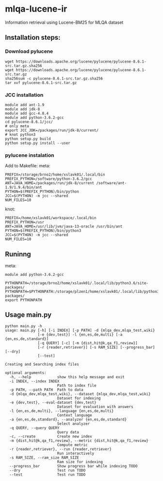 # mlqa-lucene-ir
Information retrieval using Lucene-BM25 for MLQA dataset

## Installation steps:

### Download pylucene
    wget https://downloads.apache.org/lucene/pylucene/pylucene-8.6.1-src.tar.gz.sha256
    wget https://downloads.apache.org/lucene/pylucene/pylucene-8.6.1-src.tar.gz
    sha256sum -c pylucene-8.6.1-src.tar.gz.sha256
    tar xvf pylucene-8.6.1-src.tar.gz

### JCC installation
    module add ant-1.9
    module add jdk-8
    module add gcc-4.8.4
    module add python-3.6.2-gcc
    cd pylucene-8.6.1/jcc/
    # only meta
    export JCC_JDK=/packages/run/jdk-8/current/
    # knot python3
    python setup.py build
    python setup.py install --user

### pylucene instalation
Add to Makefile:
meta:

    PREFIX=/storage/brno2/home/xslavk01/.local/bin
    PREFIX_PYTHON=/software/python-3.6.2/gcc
    ANT=JAVA_HOME=/packages/run/jdk-8/current /software/ant-1.9/1.9.4/bin/ant
    PYTHON=$(PREFIX_PYTHON)/bin/python
    JCC=$(PYTHON) -m jcc --shared
    NUM_FILES=10

knot:

    PREFIX=/home/xslavk01/workspace/.local/bin
    PREFIX_PYTHON=/usr
    ANT=JAVA_HOME=/usr/lib/jvm/java-13-oracle /usr/bin/ant
    PYTHON=$(PREFIX_PYTHON)/bin/python3
    JCC=$(PYTHON) -m jcc --shared
    NUM_FILES=10

## Runinng
meta:

    module add python-3.6.2-gcc

    PYTHONPATH=/storage/brno2/home/xslavk01/.local/lib/python3.6/site-packages/
    PYTHONPATH=$PYTHONPATH:/storage/plzen1/home/xslavk01/.local/lib/python3.6/site-packages/
    export PYTHONPATH

## Usage main.py
    python main.py -h
    usage: main.py [-h] [-i INDEX] [-p PATH] -d {mlqa_dev,mlqa_test,wiki}
                   [-e {dev,test}] -l {en,es,de,multi} [-a {en,es,de,standard}]
                   [-q QUERY] [-c] [-m {dist,hit@k,qa_f1,review}]
                   [-r {reader,retriever}] [-s RAM_SIZE] [--progress_bar] [--dry]
                   [--test]

    Creating and Searching index files

    optional arguments:
      -h, --help            show this help message and exit
      -i INDEX, --index INDEX
                            Path to index file
      -p PATH, --path PATH  Path to data
      -d {mlqa_dev,mlqa_test,wiki}, --dataset {mlqa_dev,mlqa_test,wiki}
                            Dataset for indexing
      -e {dev,test}, --eval-dataset {dev,test}
                            Dataset for evaluation with answers
      -l {en,es,de,multi}, --language {en,es,de,multi}
                            Context language
      -a {en,es,de,standard}, --analyzer {en,es,de,standard}
                            Select analyzer
      -q QUERY, --query QUERY
                            Query data
      -c, --create          Create new index
      -m {dist,hit@k,qa_f1,review}, --metric {dist,hit@k,qa_f1,review}
                            Compute metric
      -r {reader,retriever}, --run {reader,retriever}
                            Run interactively
      -s RAM_SIZE, --ram_size RAM_SIZE
                            Ram size for indexing
      --progress_bar        Show progress bar while indexing TODO
      --dry                 Test run TODO
      --test                Test run TODO
